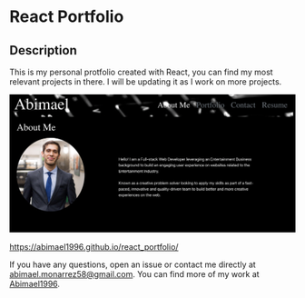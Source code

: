 # React Portfolio

## Description
    
This is my personal protfolio created with React, you can find my most relevant projects in there. I will be updating it as I work on more projects.

![Portfolio screenshot](./public/images/portfolio-screenshot.png)

https://abimael1996.github.io/react_portfolio/

If you have any questions, open an issue or contact me directly at abimael.monarrez58@gmail.com. You can find more of my work at [Abimael1996](https://github.com/Abimael1996).

